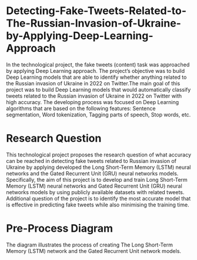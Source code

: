 # Detecting-Fake-Tweets-Related-to-The-Russian-Invasion-of-Ukraine-by-Applying-Deep-Learning-Approach

In the technological project, the fake tweets (content) task was approached by applying Deep Learning approach. The project’s objective was to build Deep Learning models that are able to identify whether anything related to the Russian invasion of Ukraine in 2022 on Twitter.The main goal of this project was to build Deep Learning models that would automatically classify tweets related to the Russian invasion of Ukraine in 2022 on Twitter with high accuracy. The developing process was focused on Deep Learning algorithms that are based on the following features: Sentence segmentation, Word tokenization, Tagging parts of speech, Stop words, etc.

# Research Question
This technological project proposes the research question of what accuracy can be reached in detecting fake tweets related to Russian invasion of Ukraine by applying developed the Long Short-Term Memory (LSTM) neural networks and the Gated Recurrent Unit (GRU) neural networks models. Specifically, the aim of this project is to develop and train Long Short-Term Memory (LSTM) neural networks and Gated Recurrent Unit (GRU) neural networks models by using publicly available datasets with related tweets. Additional question of the project is to identify the most accurate model that is effective in predicting fake tweets while also minimising the training time.

# Pre-Process Diagram
The diagram illustrates the process of creating The Long Short-Term Memory (LSTM) network and the Gated Recurrent Unit network models.
